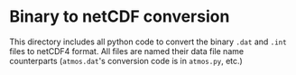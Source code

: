 # Binary to netCDF conversion

This directory includes all python code to convert the binary `.dat` and `.int` files to netCDF4 format. All files are named their data file name counterparts (`atmos.dat`'s conversion code is in `atmos.py`, etc.)
